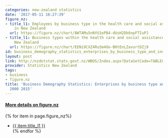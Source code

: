 ```yaml
---
categories: new-zealand statistics
date: '2017-05-11 16:27:39'
figure_nz:
- title_l1: Employees by business type in the health care and social assistance industry
    in New Zealand
  url: https://figure.nz/chart/8WTAMu5nNYU1ePB4-dUsH2Dk6npFTIuPJ
- title_l1: Business types within the health care and social assistance industry in
    New Zealand
  url: https://figure.nz/chart/EENi9CXZ4RuSm4Oo-B0tEnLZavurtDZj9
id: business_demography_statistics_enterprises_by_business_type_and_industry_2000_2015
layout: post
link: http://nzdotstat.stats.govt.nz/WBOS/Index.aspx?DataSetCode=TABLECODE7606
provider: Statistics New Zealand
tags:
- business
- figure.nz
title: 'Business Demography Statistics: Enterprises by business type and industry
  2000 2015'
---
```


<h4><u> More details on figure.nz</u></h4>
{% for item in page.figure_nz%}
<ul class="post-list-l2">
    <li><a href="{{ item.url }}">{{ item.title_l1 }}</a></li>
{% endfor %}
</ul>